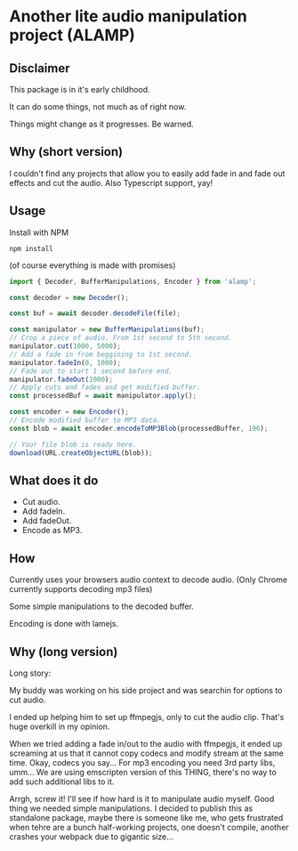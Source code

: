 # Another lite audio manipulation project (ALAMP)

## Disclaimer

This package is in it's early childhood.

It can do some things, not much as of right now.

Things might change as it progresses. Be warned.

## Why (short version)

I couldn't find any projects that allow you to easily add fade in and fade out effects and cut the audio. Also Typescript support, yay!

## Usage

Install with NPM

```batch
npm install
```

(of course everything is made with promises)

```typescript
import { Decoder, BufferManipulations, Encoder } from 'alamp';

const decoder = new Decoder();

const buf = await decoder.decodeFile(file);

const manipulator = new BufferManipulations(buf);
// Crop a piece of audio. From 1st second to 5th second.
manipulator.cut(1000, 5000);
// Add a fade in from beggining to 1st second.
manipulator.fadeIn(0, 1000);
// Fade out to start 1 second before end.
manipulator.fadeOut(1000);
// Apply cuts and fades and get modified buffer.
const processedBuf = await manipulator.apply();

const encoder = new Encoder();
// Encode modified buffer to MP3 data.
const blob = await encoder.encodeToMP3Blob(processedBuffer, 196);

// Your file blob is ready here.
download(URL.createObjectURL(blob));
```

## What does it do

- Cut audio.
- Add fadeIn.
- Add fadeOut.
- Encode as MP3.

## How

Currently uses your browsers audio context to decode audio. (Only Chrome currently supports decoding mp3 files)

Some simple manipulations to the decoded buffer.

Encoding is done with lamejs.

## Why (long version)

Long story:

My buddy was working on his side project and was searchin for options to cut audio.

I ended up helping him to set up ffmpegjs, only to cut the audio clip. That's huge overkill in my opinion.

When we tried adding a fade in/out to the audio with ffmpegjs, it ended up screaming at us that it cannot copy codecs and modify stream at the same time. Okay, codecs you say... For mp3 encoding you need 3rd party libs, umm... We are using emscripten version of this THING, there's no way to add such additional libs to it.

Arrgh, screw it! I'll see if how hard is it to manipulate audio myself. Good thing we needed simple manipulations. I decided to publish this as standalone package, maybe there is someone like me, who gets frustrated when tehre are a bunch half-working projects, one doesn't compile, another crashes your webpack due to gigantic size...
